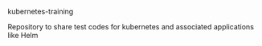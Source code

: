kubernetes-training

Repository to share test codes for kubernetes and associated applications like Helm
